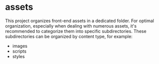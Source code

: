 # assets
This project organizes front-end assets in a dedicated folder.
For optimal organization, especially when dealing with numerous assets, it's recommended to categorize them into specific subdirectories.
These subdirectories can be organized by content type, for example:
- images
- scripts
- styles

